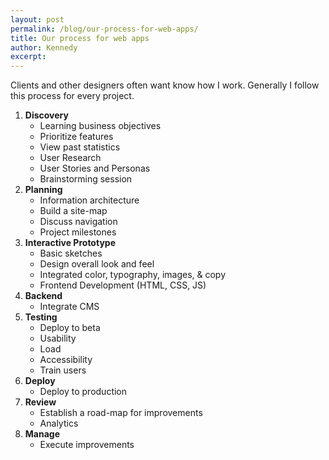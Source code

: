 ```yaml
---
layout: post
permalink: /blog/our-process-for-web-apps/
title: Our process for web apps
author: Kennedy
excerpt:
---
```


<p>Clients and other designers often want know how I work. Generally I follow this process for every project.</p>
<ol>
  <li><strong>Discovery</strong>
    <ul>
      <li>Learning business objectives</li>
      <li>Prioritize features</li>
      <li>View past statistics</li>
      <li>User Research</li>
      <li>User Stories and Personas</li>
      <li>Brainstorming session</li>
    </ul>
  </li>
  <li><strong>Planning</strong>
    <ul>
      <li>Information architecture</li>
      <li>Build a site-map</li>
      <li>Discuss navigation</li>
      <li>Project milestones</li>
    </ul>
  </li>
  <li><strong>Interactive Prototype</strong>
    <ul>
      <li>Basic sketches</li>
      <li>Design overall look and feel</li>
      <li>Integrated color, typography,  images, &amp; copy</li>
      <li>Frontend Development (HTML, CSS, JS)</li>
    </ul>
  </li>
  <li><strong>Backend</strong>
    <ul>
      <li>Integrate CMS</li>
    </ul>
  </li>
  <li><strong>Testing</strong>
    <ul>
      <li>Deploy to beta</li>
      <li>Usability</li>
      <li>Load</li>
      <li>Accessibility</li>
      <li>Train users</li>
    </ul>
  </li>
  <li><strong>Deploy</strong>
    <ul>
      <li>Deploy to production</li>
    </ul>
  </li>
  <li><strong>Review</strong>
    <ul>
      <li>Establish a road-map for improvements</li>
      <li>Analytics</li>
    </ul>
  </li>
  <li><strong>Manage</strong>
    <ul>
      <li>Execute improvements</li>
    </ul>
  </li>
</ol>

